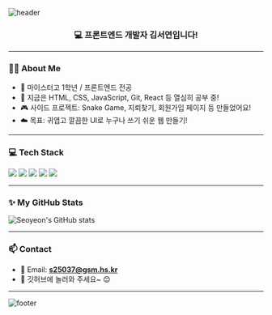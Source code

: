 ![header](https://capsule-render.vercel.app/api?type=Venom&color=auto&height=200&section=header&text=Seoyeon's%20Dev%20Log&fontSize=40)

<h3 align="center">💻 프론트엔드 개발자 김서연입니다!</h3>

---

### 🙋‍♀️ About Me

- 🏫 마이스터고 1학년 / 프론트엔드 전공
- 🌱 지금은 HTML, CSS, JavaScript, Git, React 등 열심히 공부 중!
- 🎮 사이드 프로젝트: Snake Game, 지뢰찾기, 회원가입 페이지 등 만들었어요!
- ☁️ 목표: 귀엽고 깔끔한 UI로 누구나 쓰기 쉬운 웹 만들기!

---

### 💻 Tech Stack

<img src="https://img.shields.io/badge/HTML-E34F26?style=flat&logo=html5&logoColor=white"/>
<img src="https://img.shields.io/badge/CSS-1572B6?style=flat&logo=css3&logoColor=white"/>
<img src="https://img.shields.io/badge/JavaScript-F7DF1E?style=flat&logo=javascript&logoColor=black"/>
<img src="https://img.shields.io/badge/Git-F05032?style=flat&logo=git&logoColor=white"/>
<img src="https://img.shields.io/badge/GitHub-181717?style=flat&logo=github&logoColor=white"/>

---

### ✨ My GitHub Stats

![Seoyeon's GitHub stats](https://github-readme-stats.vercel.app/api?username=seoxeon09&show_icons=true&theme=tokyonight)

---

### 📫 Contact

- 📮 Email: **s25037@gsm.hs.kr**
- 📌 깃허브에 놀러와 주세요~ 😊

---

![footer](https://capsule-render.vercel.app/api?section=footer&type=Venom)
